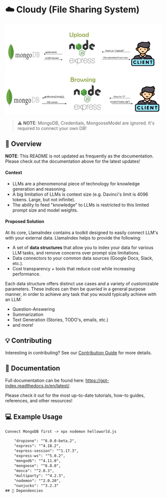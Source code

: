 # ☁️ Cloudy (File Sharing System)
![title](Images/upload.png)
![title](Images/browse.png)
> ⚠️ **NOTE**: 
> MongoDB, Credentials, MongooseModel are ignored. 
> It's required to connect your own DB!

## 🚀 Overview

**NOTE**: This README is not updated as frequently as the documentation. Please check out the documentation above for the latest updates!

#### Context
- LLMs are a phenomenonal piece of technology for knowledge generation and reasoning.
- A big limitation of LLMs is context size (e.g. Davinci's limit is 4096 tokens. Large, but not infinite).
- The ability to feed "knowledge" to LLMs is restricted to this limited prompt size and model weights.

#### Proposed Solution

At its core, LlamaIndex contains a toolkit designed to easily connect LLM's with your external data.
LlamaIndex helps to provide the following:
- A set of **data structures** that allow you to index your data for various LLM tasks, and remove concerns over prompt size limitations.
- Data connectors to your common data sources (Google Docs, Slack, etc.).
- Cost transparency + tools that reduce cost while increasing performance.


Each data structure offers distinct use cases and a variety of customizable parameters. These indices can then be 
*queried* in a general purpose manner, in order to achieve any task that you would typically achieve with an LLM:
- Question-Answering
- Summarization
- Text Generation (Stories, TODO's, emails, etc.)
- and more!


## 💡 Contributing

Interesting in contributing? See our [Contribution Guide](CONTRIBUTING.md) for more details.

## 📄 Documentation

Full documentation can be found here: https://gpt-index.readthedocs.io/en/latest/. 

Please check it out for the most up-to-date tutorials, how-to guides, references, and other resources! 


## 💻 Example Usage

```
Connect MongoDB first -> npx nodemon helloworld.js 
```


```
    "dropzone": "^6.0.0-beta.2",
    "express": "^4.18.2",
    "express-session": "^1.17.3",
    "express-ws": "^5.0.2",
    "mongodb": "^4.11.0",
    "mongoose": "^6.8.0",
    "mosca": "^2.8.3",
    "multiparty": "^4.2.3",
    "nodemon": "^2.0.20",
    "nunjucks": "^3.2.3"
## 🔧 Dependencies
